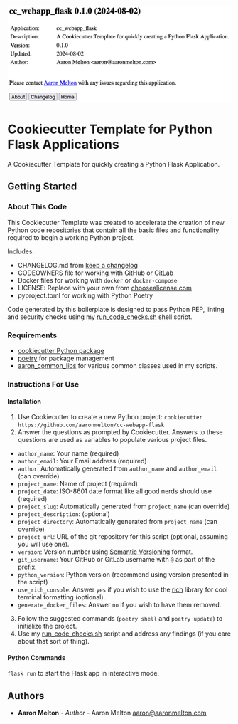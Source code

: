 ![cc-webapp-flask.png](cc-webapp-flask.png)
# Cookiecutter Template for Python Flask Applications

A Cookiecutter Template for quickly creating a Python Flask Application.

## Getting Started

### About This Code

This Cookiecutter Template was created to accelerate the creation of new Python
code repositories that contain all the basic files and functionality required
to begin a working Python project.

Includes:
* CHANGELOG.md from [keep a changelog](https://keepachangelog.com/en/1.1.0/)
* CODEOWNERS file for working with GitHub or GitLab
* Docker files for working with `docker` or `docker-compose`
* LICENSE: Replace with your own from [choosealicense.com](https://choosealicense.com)
* pyproject.toml for working with Python Poetry

Code generated by this boilerplate is designed to pass Python PEP, linting and
security checks using my [run_code_checks.sh](https://gist.github.com/aaronmelton/385b69524588facbc948742d7f22c8fc) shell script.

### Requirements

* [cookiecutter Python package](https://github.com/cookiecutter/cookiecutter)
* [poetry](https://python-poetry.org/) for package management
* [aaron_common_libs](https://github.com/aaronmelton/aaron-common-libs) for various common classes used in my scripts.

### Instructions For Use

#### Installation

1. Use Cookiecutter to create a new Python project: `cookiecutter https://github.com/aaronmelton/cc-webapp-flask`
2. Answer the questions as prompted by Cookiecutter.  Answers to these questions are used as variables to populate various project files.
* `author_name`: Your name (required)
* `author_email`: Your Email address (required)
* `author`: Automatically generated from `author_name` and `author_email` (can override)
* `project_name`: Name of project (required)
* `project_date`: ISO-8601 date format like all good nerds should use (required)
* `project_slug`: Automatically generated from `project_name` (can override)
* `project_description`: (optional)
* `project_directory`: Automatically generated from `project_name` (can override)
* `project_url`: URL of the git repository for this script (optional, assuming you will use one).
* `version`: Version number using [Semantic Versioning](https://semver.org) format.
* `git_username`: Your GitHub or GitLab username with `@` as part of the prefix.
* `python_version`: Python version (recommend using version presented in the script)
* `use_rich_console`: Answer `yes` if you wish to use the [rich](https://github.com/Textualize/rich) library for cool terminal formatting (optional).
* `generate_docker_files`: Answer `no` if you wish to have them removed.
3. Follow the suggested commands (`poetry shell` and `poetry update`) to initialize the project.
4. Use my [run_code_checks.sh](https://gist.github.com/aaronmelton/385b69524588facbc948742d7f22c8fc) script and address any findings (if you care about that sort of thing).

#### Python Commands

`flask run` to start the Flask app in interactive mode.

## Authors
* **Aaron Melton** - *Author* - Aaron Melton <aaron@aaronmelton.com>